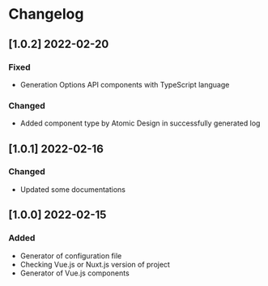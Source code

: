 # Changelog

## [1.0.2] 2022-02-20

### Fixed

- Generation Options API components with TypeScript language

### Changed

- Added component type by Atomic Design in successfully generated log

## [1.0.1] 2022-02-16

### Changed

- Updated some documentations

## [1.0.0] 2022-02-15

### Added

- Generator of configuration file
- Checking Vue.js or Nuxt.js version of project
- Generator of Vue.js components
